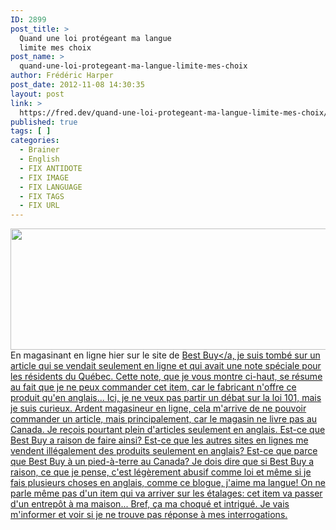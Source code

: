 ```yaml
---
ID: 2899
post_title: >
  Quand une loi protégeant ma langue
  limite mes choix
post_name: >
  quand-une-loi-protegeant-ma-langue-limite-mes-choix
author: Frédéric Harper
post_date: 2012-11-08 14:30:35
layout: post
link: >
  https://fred.dev/quand-une-loi-protegeant-ma-langue-limite-mes-choix/
published: true
tags: [ ]
categories:
  - Brainer
  - English
  - FIX ANTIDOTE
  - FIX IMAGE
  - FIX LANGUAGE
  - FIX TAGS
  - FIX URL
---
```

<img title="2012-11-07_2027" src="http://fred.dev/wp-content/uploads/2012/11/2012-11-07_2027.png" alt="" width="579" height="194" />En magasinant en ligne hier sur le site de [Best Buy</a, je suis tombé sur un article qui se vendait seulement en ligne et qui avait une note spéciale pour les résidents du Québec. Cette note, que je vous montre ci-haut, se résume au fait que je ne peux commander cet item, car le fabricant n'offre ce produit qu'en anglais...
Ici, je ne veux pas partir un débat sur la loi 101, mais je suis curieux. Ardent magasineur en ligne, cela m'arrive de ne pouvoir commander un article, mais principalement, car le magasin ne livre pas au Canada. Je reçois pourtant plein d'articles seulement en anglais. Est-ce que Best Buy a raison de faire ainsi? Est-ce que les autres sites en lignes me vendent illégalement des produits seulement en anglais? Est-ce que parce que Best Buy à un pied-à-terre au Canada? Je dois dire que si Best Buy a raison, ce que je pense, c'est légèrement abusif comme loi et même si je fais plusieurs choses en anglais, comme ce blogue, j'aime ma langue! On ne parle même pas d'un item qui va arriver sur les étalages: cet item va passer d'un entrepôt à ma maison... Bref, ça ma choqué et intrigué. Je vais m'informer et voir si je ne trouve pas réponse à mes interrogations.][1]

 [1]: https://bestbuy.ca